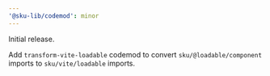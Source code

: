 ```yaml
---
'@sku-lib/codemod': minor
---
```


Initial release.

Add `transform-vite-loadable` codemod to convert `sku/@loadable/component` imports to `sku/vite/loadable` imports.
